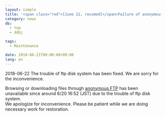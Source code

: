 ```yaml
---
layout: simple
title: '<span class="red">[June 22, resumed]</span>Failure of anonymous FTP service'
category: news
db:
  - top
  - ddbj

tags:
  - Maintenance

date: 2018-06-21T09:00:00+09:00
lang: en
---
```


<p class="red">2018-06-22 The trouble of ftp disk system has been fixed. We are sorry for the inconvenience.</p>

<p>Browsing or downloading files through <a href="https://ddbj.nig.ac.jp/public/">anonymous FTP</a> has been unavailable since around 6/20 16:52 (JST) due to the trouble of ftp disk system.<br> We apologize for inconvenience. Please be patient while we are doing necessary work for restoration.</p>
